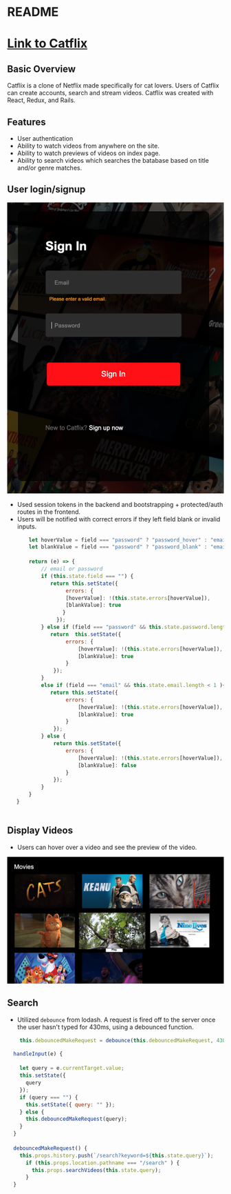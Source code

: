 # README

# [Link to Catflix](https://catflix-app.herokuapp.com/#/)

## Basic Overview
Catflix is a clone of Netflix made specifically for cat lovers. Users of Catflix can create accounts, search and stream videos. Catflix was created with React, Redux, and Rails. 

## Features

* User authentication 
* Ability to watch videos from anywhere on the site. 
* Ability to watch previews of videos on index page. 
* Ability to search videos which searches the batabase based on title and/or genre matches.


## User login/signup 

![alt text](https://github.com/Sokada101/Catflix/blob/master/app/assets/images/readme_assets/user_auth.png)

* Used session tokens in the backend and bootstrapping + protected/auth routes in the frontend.
* Users will be notified with correct errors if they left field blank or invalid inputs.

```javascript  blurField(field) {
       let hoverValue = field === "password" ? "password_hover" : "email_hover";
       let blankValue = field === "password" ? "password_blank" : "email_blank";

       return (e) => {
           // email or password
           if (this.state.field === "") {
              return this.setState({
                   errors: {  
                   [hoverValue]: !(this.state.errors[hoverValue]),
                   [blankValue]: true 
                  }
                });
           } else if (field === "password" && this.state.password.length < 4 ) {
              return  this.setState({
                   errors: {
                       [hoverValue]: !(this.state.errors[hoverValue]),
                       [blankValue]: true 
                   }
               });        
           } 
           else if (field === "email" && this.state.email.length < 1 ){
              return this.setState({
                   errors: {
                       [hoverValue]: !(this.state.errors[hoverValue]),
                       [blankValue]: true 
                   }
               });
           } else {
               return this.setState({
                   errors: {
                       [hoverValue]: !(this.state.errors[hoverValue]),
                       [blankValue]: false
                   }
               });
           }
       }
   }
   
  ```
## Display Videos

* Users can hover over a video and see the preview of the video. 

![alt text](https://github.com/Sokada101/Catflix/blob/master/app/assets/images/readme_assets/preview.png)


## Search 

* Utilized ```debounce``` from lodash. A request is fired off to the server once the user hasn't typed for 430ms, using a debounced function.

```javascript 
    this.debouncedMakeRequest = debounce(this.debouncedMakeRequest, 430);
```
```javascript
  handleInput(e) {
    
    let query = e.currentTarget.value;
    this.setState({
      query
    }); 
    if (query === "") {
      this.setState({ query: "" });
    } else {
      this.debouncedMakeRequest(query);
    }
  }

  debouncedMakeRequest() {
    this.props.history.push(`/search?keyword=${this.state.query}`);
      if (this.props.location.pathname === "/search" ) {
        this.props.searchVideos(this.state.query);
      }
  }
 ```
 
